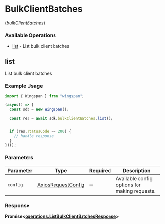 # BulkClientBatches
(*bulkClientBatches*)

### Available Operations

* [list](#list) - List bulk client batches

## list

List bulk client batches

### Example Usage

```typescript
import { Wingspan } from "wingspan";

(async() => {
  const sdk = new Wingspan();

  const res = await sdk.bulkClientBatches.list();


  if (res.statusCode == 200) {
    // handle response
  }
})();
```

### Parameters

| Parameter                                                    | Type                                                         | Required                                                     | Description                                                  |
| ------------------------------------------------------------ | ------------------------------------------------------------ | ------------------------------------------------------------ | ------------------------------------------------------------ |
| `config`                                                     | [AxiosRequestConfig](https://axios-http.com/docs/req_config) | :heavy_minus_sign:                                           | Available config options for making requests.                |


### Response

**Promise<[operations.ListBulkClientBatchesResponse](../../models/operations/listbulkclientbatchesresponse.md)>**

